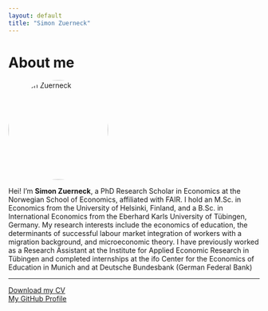 ```yaml
---
layout: default
title: "Simon Zuerneck"
---
```


# About me

<img src="/assets/Picture_Zuerneck.jpg" alt="Simon Zuerneck" width="200" style="border-radius:50%;">

Hei! I’m **Simon Zuerneck**, a PhD Research Scholar in Economics at the Norwegian School of Economics, affiliated with FAIR. I hold an M.Sc. in Economics from the University of Helsinki, Finland, and a B.Sc. in International Economics from the Eberhard Karls University of Tübingen, Germany. My research interests include the economics of education, the determinants of successful labour market integration of workers with a migration background, and microeconomic theory. I have previously worked as a Research Assistant at the Institute for Applied Economic Research in Tübingen and completed internships at the ifo Center for the Economics of Education in Munich and at Deutsche Bundesbank (German Federal Bank)

---

[Download my CV](/assets/CV_compact_Zuerneck.pdf)  
[My GitHub Profile](https://github.com/SimonZuerneck)

